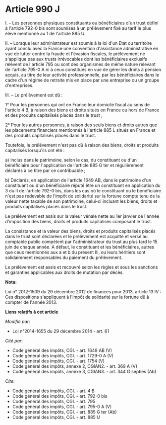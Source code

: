 # Article 990 J

I. – Les personnes physiques constituants ou bénéficiaires d'un trust défini à l'article 792-0 bis sont soumises à un
prélèvement fixé au tarif le plus élevé mentionné au 1 de l'article 885 U. 

II. – Lorsque leur administrateur est soumis à la loi d'un Etat ou territoire ayant conclu avec la France une convention
d'assistance administrative en vue de lutter contre la fraude et l'évasion fiscales, le prélèvement ne s'applique pas aux
trusts irrévocables dont les bénéficiaires exclusifs relèvent de l'article 795 ou sont des organismes de même nature relevant
de l'article 795-0 A ni à ceux constitués en vue de gérer les droits à pension acquis, au titre de leur activité
professionnelle, par les bénéficiaires dans le cadre d'un régime de retraite mis en place par une entreprise ou un groupe
d'entreprises. 

III. – Le prélèvement est dû : 

1° Pour les personnes qui ont en France leur domicile fiscal au sens de l'article 4 B, à raison des biens et droits situés en
France ou hors de France et des produits capitalisés placés dans le trust ; 

2° Pour les autres personnes, à raison des seuls biens et droits autres que les placements financiers mentionnés à l'article
885 L situés en France et des produits capitalisés placés dans le trust. 

Toutefois, le prélèvement n'est pas dû à raison des biens, droits et produits capitalisés lorsqu'ils ont été : 

a) Inclus dans le patrimoine, selon le cas, du constituant ou d'un bénéficiaire pour l'application de l'article 885 G ter et
régulièrement déclarés à ce titre par ce contribuable ; 

b) Déclarés, en application de l'article 1649 AB, dans le patrimoine d'un constituant ou d'un bénéficiaire réputé être un
constituant en application du 3 du II de l'article 792-0 bis, dans les cas où le constituant ou le bénéficiaire n'est pas
redevable de l'impôt de solidarité sur la fortune compte tenu de la valeur nette taxable de son patrimoine, celui-ci incluant
les biens, droits et produits capitalisés placés dans le trust. 

Le prélèvement est assis sur la valeur vénale nette au 1er janvier de l'année d'imposition des biens, droits et produits
capitalisés composant le trust. 

La consistance et la valeur des biens, droits et produits capitalisés placés dans le trust sont déclarées et le prélèvement
est acquitté et versé au comptable public compétent par l'administrateur du trust au plus tard le 15 juin de chaque année. A
défaut, le constituant et les bénéficiaires, autres que ceux mentionnés aux a et b du présent III, ou leurs héritiers sont
solidairement responsables du paiement du prélèvement. 

Le prélèvement est assis et recouvré selon les règles et sous les sanctions et garanties applicables aux droits de mutation
par décès.

**Nota:**

Loi n° 2012-1509 du 29 décembre 2012 de finances pour 2013, article 13 IV : Ces dispositions s'appliquent à l'impôt de
solidarité sur la fortune dû à compter de l'année 2013.

**Liens relatifs à cet article**

_Modifié par_:

  - Loi n°2014-1655 du 29 décembre 2014 - art. 61

_Cité par_:

  - Code général des impôts, CGI. - art. 1649 AB (V)
  - Code général des impôts, CGI. - art. 1729-0 A (V)
  - Code général des impôts, CGI. - art. 1754 (V)
  - Code général des impôts, annexe 2, CGIAN2. - art. 369 A (V)
  - Code général des impôts, annexe 3, CGIAN3. - art. 344 G septies (Ab)

_Cite_:

  - Code général des impôts, CGI. - art. 4 B
  - Code général des impôts, CGI. - art. 792-0 bis
  - Code général des impôts, CGI. - art. 795
  - Code général des impôts, CGI. - art. 795-0 A (V)
  - Code général des impôts, CGI. - art. 885 G ter (Ab)
  - Code général des impôts, CGI. - art. 885 U
